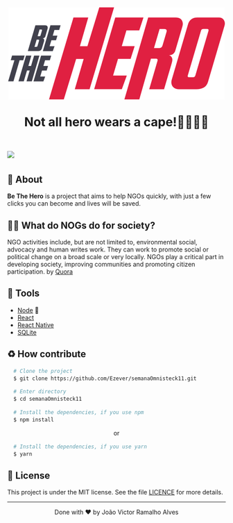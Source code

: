 <h1 align="center">
	<img src="./frontend/src/assets/logo.svg"/>
	<p>Not all hero wears a cape!🦸‍♂️🦸‍♀️</p>
</h1>

<h1>
	<img 
		src="https://ik.imagekit.io/dwei78ukbe/bethehero_c4wl1D8YE.png"
	/>
</h1>

## 📕 About

**Be The Hero** is a project that aims to help NGOs quickly, with just a few clicks you can become and lives will be saved.

## 🦸‍♀️ What do NOGs do for society?

NGO activities include, but are not limited to, environmental social, advocacy and human writes work. They can work to promote social or political change on a broad scale or very locally. NGOs play a critical part in developing society, improving communities and promoting citizen participation.
by <a href="https://www.quora.com/What-is-the-importance-of-NGOs-in-society">
Quora</a>

## 🔨 Tools

- [Node](https://nodejs.org) 💚
- [React](https://reactjs.org)
- [React Native](https://reactnative.dev)
- [SQLite](https://www.sqlite.org/index.html)

## ♻️ How contribute

```bash
  # Clone the project
  $ git clone https://github.com/Ezever/semanaOmnisteck11.git
```

```bash
  # Enter directory
  $ cd semanaOmnisteck11
```

```bash
  # Install the dependencies, if you use npm
  $ npm install
```

<p align="center">or</p>

```bash
  # Install the dependencies, if you use yarn
  $ yarn
```

## 📜 License

This project is under the MIT license. See the file <a href="https://github.com/Ezever/semanaOmnisteck11/blob/master/LICENSE">LICENCE</a> for more details.

---

<p align="center">Done with ❤️ by João Victor Ramalho Alves</p>
